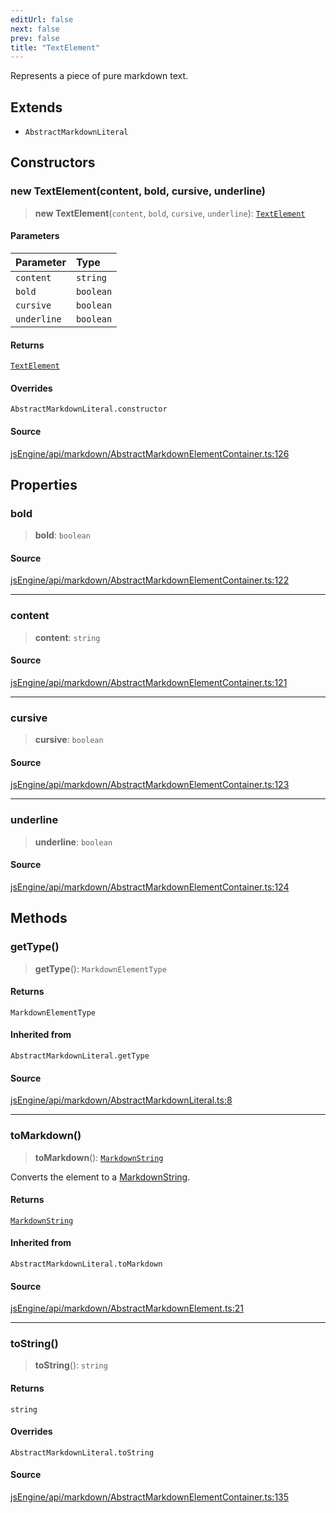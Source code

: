 ```yaml
---
editUrl: false
next: false
prev: false
title: "TextElement"
---
```


Represents a piece of pure markdown text.

## Extends

- `AbstractMarkdownLiteral`

## Constructors

### new TextElement(content, bold, cursive, underline)

> **new TextElement**(`content`, `bold`, `cursive`, `underline`): [`TextElement`](/obsidian-js-engine-plugin-docs/api/classes/textelement/)

#### Parameters

| Parameter | Type |
| :------ | :------ |
| `content` | `string` |
| `bold` | `boolean` |
| `cursive` | `boolean` |
| `underline` | `boolean` |

#### Returns

[`TextElement`](/obsidian-js-engine-plugin-docs/api/classes/textelement/)

#### Overrides

`AbstractMarkdownLiteral.constructor`

#### Source

[jsEngine/api/markdown/AbstractMarkdownElementContainer.ts:126](https://github.com/mProjectsCode/obsidian-js-engine-plugin/blob/9978dd39a18406d0dee0b76dd4311dc0c6857428/jsEngine/api/markdown/AbstractMarkdownElementContainer.ts#L126)

## Properties

### bold

> **bold**: `boolean`

#### Source

[jsEngine/api/markdown/AbstractMarkdownElementContainer.ts:122](https://github.com/mProjectsCode/obsidian-js-engine-plugin/blob/9978dd39a18406d0dee0b76dd4311dc0c6857428/jsEngine/api/markdown/AbstractMarkdownElementContainer.ts#L122)

***

### content

> **content**: `string`

#### Source

[jsEngine/api/markdown/AbstractMarkdownElementContainer.ts:121](https://github.com/mProjectsCode/obsidian-js-engine-plugin/blob/9978dd39a18406d0dee0b76dd4311dc0c6857428/jsEngine/api/markdown/AbstractMarkdownElementContainer.ts#L121)

***

### cursive

> **cursive**: `boolean`

#### Source

[jsEngine/api/markdown/AbstractMarkdownElementContainer.ts:123](https://github.com/mProjectsCode/obsidian-js-engine-plugin/blob/9978dd39a18406d0dee0b76dd4311dc0c6857428/jsEngine/api/markdown/AbstractMarkdownElementContainer.ts#L123)

***

### underline

> **underline**: `boolean`

#### Source

[jsEngine/api/markdown/AbstractMarkdownElementContainer.ts:124](https://github.com/mProjectsCode/obsidian-js-engine-plugin/blob/9978dd39a18406d0dee0b76dd4311dc0c6857428/jsEngine/api/markdown/AbstractMarkdownElementContainer.ts#L124)

## Methods

### getType()

> **getType**(): `MarkdownElementType`

#### Returns

`MarkdownElementType`

#### Inherited from

`AbstractMarkdownLiteral.getType`

#### Source

[jsEngine/api/markdown/AbstractMarkdownLiteral.ts:8](https://github.com/mProjectsCode/obsidian-js-engine-plugin/blob/9978dd39a18406d0dee0b76dd4311dc0c6857428/jsEngine/api/markdown/AbstractMarkdownLiteral.ts#L8)

***

### toMarkdown()

> **toMarkdown**(): [`MarkdownString`](/obsidian-js-engine-plugin-docs/api/classes/markdownstring/)

Converts the element to a [MarkdownString](../../../../../obsidian-js-engine-plugin-docs/api/classes/markdownstring).

#### Returns

[`MarkdownString`](/obsidian-js-engine-plugin-docs/api/classes/markdownstring/)

#### Inherited from

`AbstractMarkdownLiteral.toMarkdown`

#### Source

[jsEngine/api/markdown/AbstractMarkdownElement.ts:21](https://github.com/mProjectsCode/obsidian-js-engine-plugin/blob/9978dd39a18406d0dee0b76dd4311dc0c6857428/jsEngine/api/markdown/AbstractMarkdownElement.ts#L21)

***

### toString()

> **toString**(): `string`

#### Returns

`string`

#### Overrides

`AbstractMarkdownLiteral.toString`

#### Source

[jsEngine/api/markdown/AbstractMarkdownElementContainer.ts:135](https://github.com/mProjectsCode/obsidian-js-engine-plugin/blob/9978dd39a18406d0dee0b76dd4311dc0c6857428/jsEngine/api/markdown/AbstractMarkdownElementContainer.ts#L135)
